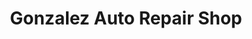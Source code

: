 ---
title: "Gonzalez Auto Repair Shop"
url: /kansas-city/gonzalez-auto-repair-shop/
shop: car repair
---